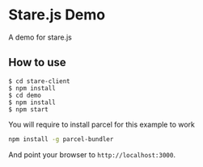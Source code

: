 
# Stare.js Demo

A demo for stare.js

## How to use

```
$ cd stare-client
$ npm install
$ cd demo
$ npm install
$ npm start
```

You will require to install parcel for this example to work

```sh
npm install -g parcel-bundler
```

And point your browser to `http://localhost:3000`.